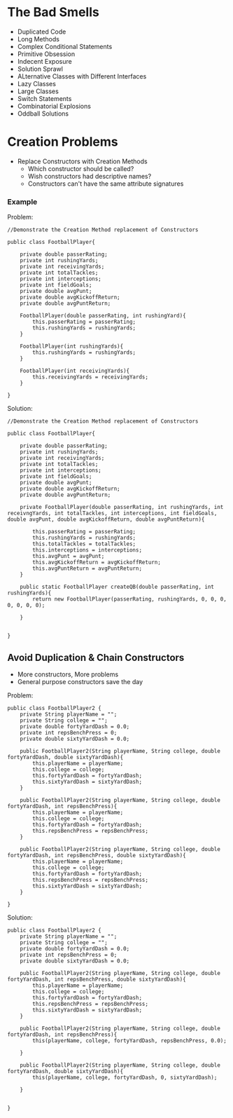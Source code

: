 # The Bad Smells

- Duplicated Code
- Long Methods
- Complex Conditional Statements
- Primitive Obsession
- Indecent Exposure
- Solution Sprawl
- ALternative Classes with Different Interfaces
- Lazy Classes
- Large Classes
- Switch Statements
- Combinatorial Explosions
- Oddball Solutions

# Creation Problems
- Replace Constructors with Creation Methods
    - Which constructor should be called?
    - Wish constructors had descriptive names?
    - Constructors can't have the same attribute signatures

### Example
Problem:
```java:
//Demonstrate the Creation Method replacement of Constructors

public class FootballPlayer{

    private double passerRating; 
    private int rushingYards; 
    private int receivingYards; 
    private int totalTackles;
    private int interceptions;
    private int fieldGoals;
    private double avgPunt;
    private double avgKickoffReturn;
    private double avgPuntReturn;

    FootballPlayer(double passerRating, int rushingYard){
        this.passerRating = passerRating;
        this.rushingYards = rushingYards;
    }

    FootballPlayer(int rushingYards){
        this.rushingYards = rushingYards;
    }

    FootballPlayer(int receivingYards){
        this.receivingYards = receivingYards;
    }

}
```

Solution:
```java:
//Demonstrate the Creation Method replacement of Constructors

public class FootballPlayer{

    private double passerRating; 
    private int rushingYards; 
    private int receivingYards; 
    private int totalTackles;
    private int interceptions;
    private int fieldGoals;
    private double avgPunt;
    private double avgKickoffReturn;
    private double avgPuntReturn;

    private FootballPlayer(double passerRating, int rushingYards, int receivngYards, int totalTackles, int interceptions, int fieldGoals, double avgPunt, double avgKickoffReturn, double avgPuntReturn){

        this.passerRating = passerRating;
        this.rushingYards = rushingYards;
        this.totalTackles = totalTackles;
        this.interceptions = interceptions;
        this.avgPunt = avgPunt;
        this.avgKickoffReturn = avgKickoffReturn;
        this.avgPuntReturn = avgPuntReturn;
    }

    public static FootballPlayer createQB(double passerRating, int rushingYards){
        return new FootballPlayer(passerRating, rushingYards, 0, 0, 0, 0, 0, 0, 0);

    }
    

}
```

## Avoid Duplication & Chain Constructors
- More constructors, More problems
- General purpose constructors save the day

Problem:
```java:
public class FootballPlayer2 {
    private String playerName = "";
    private String college = "";
    private double fortyYardDash = 0.0;
    private int repsBenchPress = 0;
    private double sixtyYardDash = 0.0;

    public FootballPlayer2(String playerName, String college, double fortyYardDash, double sixtyYardDash){
        this.playerName = playerName;
        this.college = college;
        this.fortyYardDash = fortyYardDash;
        this.sixtyYardDash = sixtyYardDash;
    }

    public FootballPlayer2(String playerName, String college, double fortyYardDash, int repsBenchPress){
        this.playerName = playerName;
        this.college = college;
        this.fortyYardDash = fortyYardDash;
        this.repsBenchPress = repsBenchPress;
    }

    public FootballPlayer2(String playerName, String college, double fortyYardDash, int repsBenchPress, double sixtyYardDash){
        this.playerName = playerName;
        this.college = college;
        this.fortyYardDash = fortyYardDash;
        this.repsBenchPress = repsBenchPress;
        this.sixtyYardDash = sixtyYardDash;
    }
    
}

```

Solution:
```java:
public class FootballPlayer2 {
    private String playerName = "";
    private String college = "";
    private double fortyYardDash = 0.0;
    private int repsBenchPress = 0;
    private double sixtyYardDash = 0.0;

    public FootballPlayer2(String playerName, String college, double fortyYardDash, int repsBenchPress, double sixtyYardDash){
        this.playerName = playerName;
        this.college = college;
        this.fortyYardDash = fortyYardDash;
        this.repsBenchPress = repsBenchPress;
        this.sixtyYardDash = sixtyYardDash;
    }

    public FootballPlayer2(String playerName, String college, double fortyYardDash, int repsBenchPress){
        this(playerName, college, fortyYardDash, repsBenchPress, 0.0);

    }

    public FootballPlayer2(String playerName, String college, double fortyYardDash, double sixtyYardDash){
        this(playerName, college, fortyYardDash, 0, sixtyYardDash);

    }

    
}

```